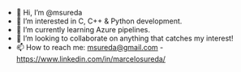 - 👋 Hi, I’m @msureda
- 👀 I’m interested in C, C++ & Python development.
- 🌱 I’m currently learning Azure pipelines.
- 💞️ I’m looking to collaborate on anything that catches my interest!
- 📫 How to reach me: msureda@gmail.com - https://www.linkedin.com/in/marcelosureda/

<!---
msureda/msureda is a ✨ special ✨ repository because its `README.md` (this file) appears on your GitHub profile.
You can click the Preview link to take a look at your changes.
--->
